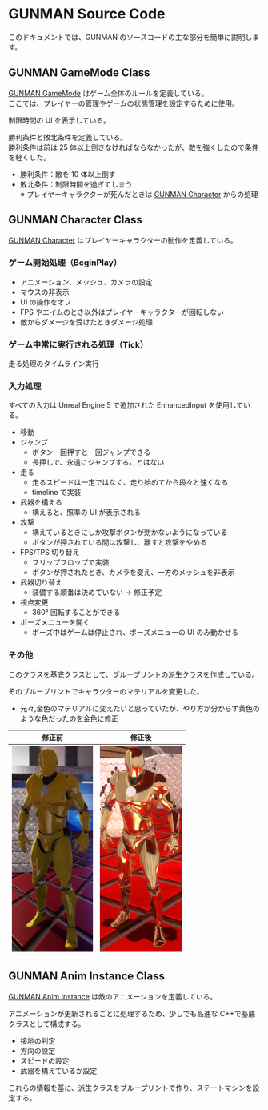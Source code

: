 # GUNMAN Source Code

このドキュメントでは、GUNMAN のソースコードの主な部分を簡単に説明します。

## GUNMAN GameMode Class

[GUNMAN GameMode](/GUNMAN/Source/GUNMAN/GUNMANGameMode.cpp) はゲーム全体のルールを定義している。  
ここでは、プレイヤーの管理やゲームの状態管理を設定するために使用。

制限時間の UI を表示している。

勝利条件と敗北条件を定義している。  
勝利条件は前は 25 体以上倒さなければならなかったが、敵を強くしたので条件を軽くした。

- 勝利条件：敵を 10 体以上倒す
- 敗北条件：制限時間を過ぎてしまう  
  ※ プレイヤーキャラクターが死んだときは [GUNMAN Character](/GUNMAN/Source/GUNMAN/GUNMANCharacter.cpp) からの処理

## GUNMAN Character Class

[GUNMAN Character](/GUNMAN/Source/GUNMAN/GUNMANCharacter.cpp) はプレイヤーキャラクターの動作を定義している。

### ゲーム開始処理（BeginPlay）

- アニメーション、メッシュ、カメラの設定
- マウスの非表示
- UI の操作をオフ
- FPS やエイムのとき以外はプレイヤーキャラクターが回転しない
- 敵からダメージを受けたときダメージ処理

### ゲーム中常に実行される処理（Tick）

走る処理のタイムライン実行

### 入力処理

すべての入力は Unreal Engine 5 で追加された EnhancedInput を使用している。

- 移動
- ジャンプ
  - ボタン一回押すと一回ジャンプできる
  - 長押しで、永遠にジャンプすることはない
- 走る
  - 走るスピードは一定ではなく、走り始めてから段々と速くなる
  - timeline で実装
- 武器を構える
  - 構えると、照準の UI が表示される
- 攻撃
  - 構えているときにしか攻撃ボタンが効かないようになっている
  - ボタンが押されている間は攻撃し、離すと攻撃をやめる
- FPS/TPS 切り替え
  - フリップフロップで実装
  - ボタンが押されたとき、カメラを変え、一方のメッシュを非表示
- 武器切り替え
  - 装備する順番は決めていない → 修正予定
- 視点変更
  - 360° 回転することができる
- ポーズメニューを開く
  - ポーズ中はゲームは停止され、ポーズメニューの UI のみ動かせる

### その他

このクラスを基底クラスとして、ブループリントの派生クラスを作成している。

そのブループリントでキャラクターのマテリアルを変更した。

- 元々,金色のマテリアルに変えたいと思っていたが、やり方が分からず黄色のような色だったのを金色に修正

|                            修正前                            |                          修正後                          |
| :----------------------------------------------------------: | :------------------------------------------------------: |
| ![GANMANCharacter_Yellow](Images/GANMANCharacter_Yellow.png) | ![GANMANCharacter_Gold](Images/GANMANCharacter_Gold.png) |

## GUNMAN Anim Instance Class

[GUNMAN Anim Instance](/GUNMAN/Source/GUNMAN/GUNMANAnimInstance.cpp) は敵のアニメーションを定義している。

アニメーションが更新されるごとに処理するため、少しでも高速な C++で基底クラスとして構成する。

- 接地の判定
- 方向の設定
- スピードの設定
- 武器を構えているか設定

これらの情報を基に、派生クラスをブループリントで作り、ステートマシンを設定する。
